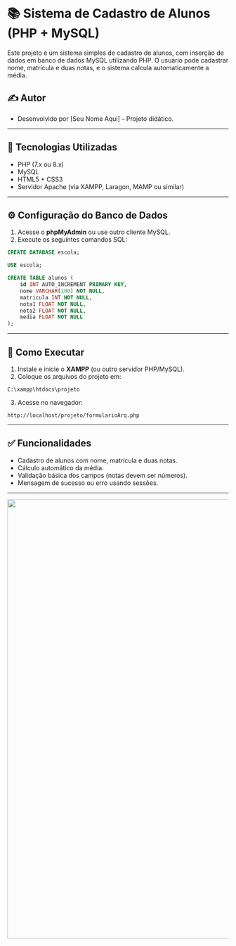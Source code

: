 # 📚 Sistema de Cadastro de Alunos (PHP + MySQL)

Este projeto é um sistema simples de cadastro de alunos, com inserção de dados em banco de dados MySQL utilizando PHP. O usuário pode cadastrar nome, matrícula e duas notas, e o sistema calcula automaticamente a média.

## ✍️ Autor

- Desenvolvido por [Seu Nome Aqui] – Projeto didático.

---

## 🔧 Tecnologias Utilizadas

- PHP (7.x ou 8.x)
- MySQL
- HTML5 + CSS3
- Servidor Apache (via XAMPP, Laragon, MAMP ou similar)

---

## ⚙️ Configuração do Banco de Dados

1. Acesse o **phpMyAdmin** ou use outro cliente MySQL.
2. Execute os seguintes comandos SQL:

```sql
CREATE DATABASE escola;

USE escola;

CREATE TABLE alunos (
    id INT AUTO_INCREMENT PRIMARY KEY,
    nome VARCHAR(100) NOT NULL,
    matricula INT NOT NULL,
    nota1 FLOAT NOT NULL,
    nota2 FLOAT NOT NULL,
    media FLOAT NOT NULL
);
```

---

## 🚀 Como Executar

1. Instale e inicie o **XAMPP** (ou outro servidor PHP/MySQL).
2. Coloque os arquivos do projeto em:

```
C:\xampp\htdocs\projeto
```

3. Acesse no navegador:

```
http://localhost/projeto/formularioArq.php
```

---

## ✅ Funcionalidades

- Cadastro de alunos com nome, matrícula e duas notas.
- Cálculo automático da média.
- Validação básica dos campos (notas devem ser números).
- Mensagem de sucesso ou erro usando sessões.

---

<div align="center">
<img src="https://github.com/user-attachments/assets/43162a0c-815d-4883-8ef4-eb7677aaa646" width="1000px" />
</div>
